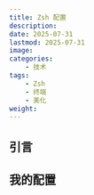 ```yaml
---
title: Zsh 配置
description: 
date: 2025-07-31
lastmod: 2025-07-31
image: 
categories:
    - 技术
tags:
    - Zsh
    - 终端
    - 美化
weight: 
---
```


## 引言

## 我的配置
